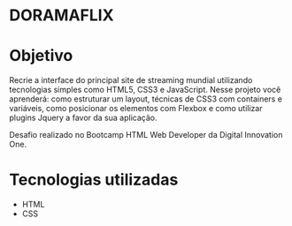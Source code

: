 # DORAMAFLIX

<h1>Objetivo</h1>
Recrie a interface do principal site de streaming mundial utilizando tecnologias simples como HTML5, CSS3 e JavaScript. Nesse projeto você aprenderá: como estruturar um layout, técnicas de CSS3 com containers e variáveis, como posicionar os elementos com Flexbox e como utilizar plugins Jquery a favor da sua aplicação.
<p>Desafio realizado no Bootcamp HTML Web Developer da Digital Innovation One.</p>

# Tecnologias utilizadas

<ul>
  <li>HTML</li>
  <li>CSS</li>
</ul>
